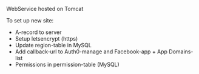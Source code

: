 WebService hosted on Tomcat

To set up new site:
- A-record to server
- Setup letsencrypt (https)
- Update region-table in MySQL
- Add callback-url to Auth0-manage and Facebook-app + App Domains-list
- Permissions in permission-table (MySQL)